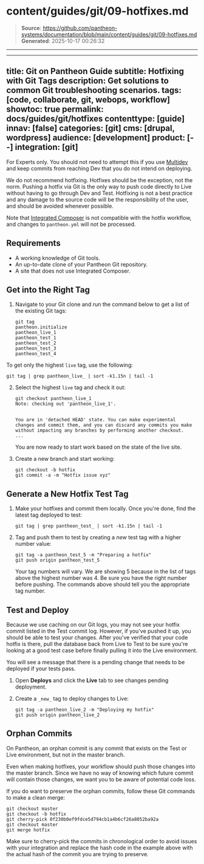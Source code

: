 # content/guides/git/09-hotfixes.md

> **Source**: https://github.com/pantheon-systems/documentation/blob/main/content/guides/git/09-hotfixes.md
> **Generated**: 2025-10-17 00:26:32

---

---
title: Git on Pantheon Guide
subtitle: Hotfixing with Git Tags
description: Get solutions to common Git troubleshooting scenarios.
tags: [code, collaborate, git, webops, workflow]
showtoc: true
permalink: docs/guides/git/hotfixes
contenttype: [guide]
innav: [false]
categories: [git]
cms: [drupal, wordpress]
audience: [development]
product: [--]
integration: [git]
---
For Experts only. You should not need to attempt this if you use [Multidev](/guides/multidev) and keep commits from reaching Dev that you do not intend on deploying.

<Alert title="Warning" type="danger">

We do not recommend hotfixing. Hotfixes should be the exception, not the norm. Pushing a hotfix via Git is the only way to push code directly to Live without having to go through Dev and Test. Hotfixing is not a best practice and any damage to the source code will be the responsibility of the user, and should be avoided whenever possible.

Note that [Integrated Composer](/guides/integrated-composer) is not compatible with the hotfix workflow, and changes to `pantheon.yml` will not be processed.

</Alert>


## Requirements

- A working knowledge of Git tools.
- An up-to-date clone of your Pantheon Git repository.
- A site that does not use Integrated Composer.

## Get into the Right Tag

1. Navigate to your Git clone and run the command below to get a list of the existing Git tags:

   ```bash{outputLines: 2-7}
   git tag
   pantheon.initialize
   pantheon_live_1
   pantheon_test_1
   pantheon_test_2
   pantheon_test_3
   pantheon_test_4
   ```

 To get only the highest `live` tag, use the following:

 ```bash{promptUser: user}
 git tag | grep pantheon_live_ | sort -k1.15n | tail -1
 ```

2. Select the highest `live` tag and check it out:

   ```bash{outputLines: 2-16}
   git checkout pantheon_live_1
   Note: checking out 'pantheon_live_1'.


   You are in 'detached HEAD' state. You can make experimental
   changes and commit them, and you can discard any commits you make without impacting any branches by performing another checkout.
   ...
   ```

   You are now ready to start work based on the state of the live site.

3. Create a new branch and start working:

   ```bash{promptUser: user}
   git checkout -b hotfix
   git commit -a -m "Hotfix issue xyz"
   ```

## Generate a New Hotfix Test Tag

1. Make your hotfixes and commit them locally. Once you're done, find the latest tag deployed to test:

   ```bash{promptUser: user}
   git tag | grep pantheon_test_ | sort -k1.15n | tail -1
   ```

2. Tag and push them to test by creating a _new_ test tag with a higher number value:

   ```bash{promptUser: user}
   git tag -a pantheon_test_5 -m "Preparing a hotfix"
   git push origin pantheon_test_5
   ```

   <Alert title="Note" type="info">

   Your tag numbers will vary. We are showing 5 because in the list of tags above the highest number was 4. Be sure you have the right number before pushing. The commands above should tell you the appropriate tag number.

   </Alert>

## Test and Deploy

<Alert title="Warning" type="danger">

Because we use caching on our Git logs, you may not see your hotfix commit listed in the Test commit log. However, if you've pushed it up, you should be able to test your changes. After you've verified that your code hotfix is there, pull the database back from Live to Test to be sure you're looking at a good test case before finally pulling it into the Live environment.

</Alert>

You will see a message that there is a pending change that needs to be deployed if your tests pass.

1. Open **<Icon icon="rotate" /> Deploys** and click the **<Icon icon="wavePulse" /> Live** tab to see changes pending deployment.

1. Create a `_new_` tag to deploy changes to Live:

   ```bash{promptUser: user}
   git tag -a pantheon_live_2 -m "Deploying my hotfix"
   git push origin pantheon_live_2
   ```

## Orphan Commits

On Pantheon, an orphan commit is any commit that exists on the Test or Live environment, but not in the master branch.

Even when making hotfixes, your workflow should push those changes into the master branch. Since we have no way of knowing which future commit will contain those changes, we want you to be aware of potential code loss.

If you do want to preserve the orphan commits, follow these Git commands to make a clean merge:

```bash{promptUser: user}
git checkout master
git checkout -b hotfix
git cherry-pick 0f230b0ef9fdce5d794cb1a4b6cf26a8052ba92a
git checkout master
git merge hotfix
```

Make sure to cherry-pick the commits in chronological order to avoid issues with your integration and replace the hash code in the example above with the actual hash of the commit you are trying to preserve.
